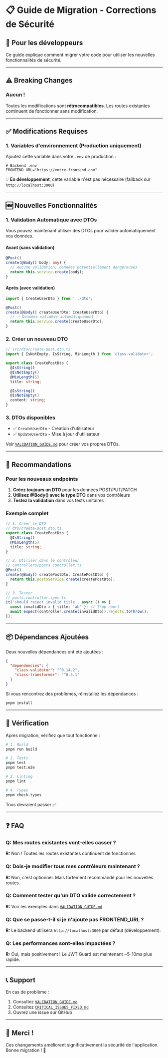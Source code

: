 # 📋 Guide de Migration - Corrections de Sécurité

## 🎯 Pour les développeurs

Ce guide explique comment migrer votre code pour utiliser les nouvelles fonctionnalités de sécurité.

---

## ⚠️ Breaking Changes

### Aucun !

Toutes les modifications sont **rétrocompatibles**. Les routes existantes continuent de fonctionner sans modification.

---

## ✅ Modifications Requises

### 1. Variables d'environnement (Production uniquement)

Ajoutez cette variable dans votre `.env` de production :

```env
# Backend .env
FRONTEND_URL="https://votre-frontend.com"
```

💡 **En développement**, cette variable n'est pas nécessaire (fallback sur `http://localhost:3000`)

---

## 🆕 Nouvelles Fonctionnalités

### 1. Validation Automatique avec DTOs

Vous pouvez maintenant utiliser des DTOs pour valider automatiquement vos données.

#### Avant (sans validation)

```typescript
@Post()
create(@Body() body: any) {
  // Aucune validation, données potentiellement dangereuses
  return this.service.create(body);
}
```

#### Après (avec validation)

```typescript
import { CreateUserDto } from '../dto';

@Post()
create(@Body() createUserDto: CreateUserDto) {
  // ✅ Données validées automatiquement !
  return this.service.create(createUserDto);
}
```

### 2. Créer un nouveau DTO

```typescript
// src/dto/create-post.dto.ts
import { IsNotEmpty, IsString, MinLength } from 'class-validator';

export class CreatePostDto {
  @IsString()
  @IsNotEmpty()
  @MinLength(5)
  title: string;

  @IsString()
  @IsNotEmpty()
  content: string;
}
```

### 3. DTOs disponibles

- ✅ `CreateUserDto` - Création d'utilisateur
- ✅ `UpdateUserDto` - Mise à jour d'utilisateur

Voir [`VALIDATION_GUIDE.md`](./VALIDATION_GUIDE.md) pour créer vos propres DTOs.

---

## 🔧 Recommandations

### Pour les nouveaux endpoints

1. **Créez toujours un DTO** pour les données POST/PUT/PATCH
2. **Utilisez @Body() avec le type DTO** dans vos contrôleurs
3. **Testez la validation** dans vos tests unitaires

### Exemple complet

```typescript
// 1. Créer le DTO
// dto/create-post.dto.ts
export class CreatePostDto {
  @IsString()
  @MinLength(5)
  title: string;
}

// 2. Utiliser dans le contrôleur
// controllers/posts.controller.ts
@Post()
create(@Body() createPostDto: CreatePostDto) {
  return this.postsService.create(createPostDto);
}

// 3. Tester
// posts.controller.spec.ts
it('should reject invalid title', async () => {
  const invalidDto = { title: 'ab' }; // Trop court
  await expect(controller.create(invalidDto)).rejects.toThrow();
});
```

---

## 📦 Dépendances Ajoutées

Deux nouvelles dépendances ont été ajoutées :

```json
{
  "dependencies": {
    "class-validator": "^0.14.2",
    "class-transformer": "^0.5.1"
  }
}
```

Si vous rencontrez des problèmes, réinstallez les dépendances :

```bash
pnpm install
```

---

## 🧪 Vérification

Après migration, vérifiez que tout fonctionne :

```bash
# 1. Build
pnpm run build

# 2. Tests
pnpm test
pnpm test:e2e

# 3. Linting
pnpm lint

# 4. Types
pnpm check-types
```

Tous devraient passer ✅

---

## ❓ FAQ

### Q: Mes routes existantes vont-elles casser ?

**R:** Non ! Toutes les routes existantes continuent de fonctionner.

### Q: Dois-je modifier tous mes contrôleurs maintenant ?

**R:** Non, c'est optionnel. Mais fortement recommandé pour les nouvelles routes.

### Q: Comment tester qu'un DTO valide correctement ?

**R:** Voir les exemples dans [`VALIDATION_GUIDE.md`](./VALIDATION_GUIDE.md)

### Q: Que se passe-t-il si je n'ajoute pas FRONTEND_URL ?

**R:** Le backend utilisera `http://localhost:3000` par défaut (développement).

### Q: Les performances sont-elles impactées ?

**R:** Oui, mais positivement ! Le JWT Guard est maintenant ~5-10ms plus rapide.

---

## 📞 Support

En cas de problème :

1. Consultez [`VALIDATION_GUIDE.md`](./VALIDATION_GUIDE.md)
2. Consultez [`CRITICAL_ISSUES_FIXED.md`](/CRITICAL_ISSUES_FIXED.md)
3. Ouvrez une issue sur GitHub

---

## 🎉 Merci !

Ces changements améliorent significativement la sécurité de l'application. Bonne migration ! 🚀
